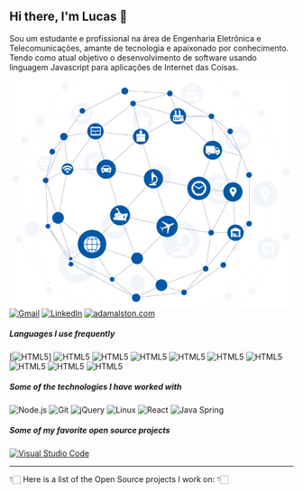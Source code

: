 ## Hi there, I'm Lucas 👋

Sou um estudante e profissional na área de Engenharia Eletrônica e Telecomunicações, amante de tecnologia e apaixonado por conhecimento.
Tendo como atual objetivo o desenvolvimento de software usando linguagem Javascript para aplicações de Internet das Coisas.

<img align='right' src="iot11-development.gif">

[![Gmail](https://img.shields.io/badge/-GMAIL-D14836?style=for-the-badge&logo=gmail&logoColor=white)](mailto:lucasluimotta@gmail.com)
[![LinkedIn](https://img.shields.io/badge/-LINKEDIN-0077B5?style=for-the-badge&logo=linkedin&logoColor=white)](https://www.linkedin.com/in/lucas-lui-motta-eng/)
[![adamalston.com](https://img.shields.io/badge/-Page-000000?style=for-the-badge&logo=react&logoColor=white)](https://lucaslui.github.io/personal-page/)

##### Languages I use frequently

[![HTML5](https://img.shields.io/badge/-HTML5-E34F26?style=for-the-badge&logo=html5&logoColor=white)]
![HTML5](https://img.shields.io/badge/-CSS3-1572B6?style=flat&logo=css3&logoColor=white) 
![HTML5](https://img.shields.io/badge/-JavaScript-black?style=flat&logo=javascript&logoColor=eed718)
![HTML5](https://img.shields.io/badge/-C%20&%20C++-659ad2?style=flat&logo=c%2B%2B&logoColor=ffffff)
![HTML5](https://img.shields.io/badge/-Java-06305b?style=flat&logo=java&logoColor=white) 
![HTML5](https://img.shields.io/badge/-Python%203-black?style=flat&logo=python&logoColor=white) 
![HTML5](https://img.shields.io/badge/-Problem%20Solving-ffa804?style=flat)
![HTML5](https://img.shields.io/badge/-Database%20Management-4d008f?style=flat)
![HTML5](https://img.shields.io/badge/-Machine%20Learning-102230?style=flat)
![HTML5](https://img.shields.io/badge/-Bootstrap-563D7C?style=flat&logo=bootstrap&logoColor=white)

##### Some of the technologies I have worked with

![Node.js](https://img.shields.io/badge/-Node.js-222222?style=flat&logo=node.js&logoColor=339933)
![Git](https://img.shields.io/badge/-Git-222222?style=flat&logo=git&logoColor=F05032)
![jQuery](https://img.shields.io/badge/-jQuery-222222?style=flat&logo=jQuery&logoColor=0769AD)
![Linux](https://img.shields.io/badge/-Linux-222222?style=flat&logo=linux&logoColor=FCC624)
![React](https://img.shields.io/badge/-React-222222?style=flat&logo=React&logoColor=61DAFB)
![Java Spring](https://img.shields.io/badge/-Spring-222222?style=flat&logo=spring&logoColor=6DB33F)

##### Some of my favorite open source projects

[![Visual Studio Code](https://img.shields.io/badge/-VSCode-444444?style=flat&logo=visual-studio-code&logoColor=007ACC)](https://github.com/microsoft/vscode)

---

👇🏻 Here is a list of the Open Source projects I work on: 👇🏻
